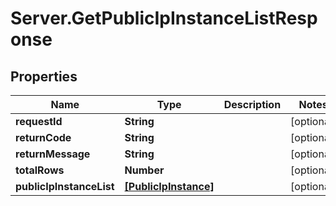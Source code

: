 # Server.GetPublicIpInstanceListResponse

## Properties
Name | Type | Description | Notes
------------ | ------------- | ------------- | -------------
**requestId** | **String** |  | [optional] 
**returnCode** | **String** |  | [optional] 
**returnMessage** | **String** |  | [optional] 
**totalRows** | **Number** |  | [optional] 
**publicIpInstanceList** | [**[PublicIpInstance]**](PublicIpInstance.md) |  | [optional] 


